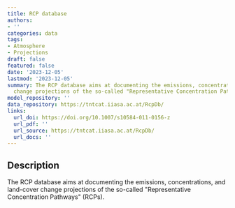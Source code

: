 ```yaml
---
title: RCP database
authors:
- ''
categories: data
tags:
- Atmosphere
- Projections
draft: false
featured: false
date: '2023-12-05'
lastmod: '2023-12-05'
summary: The RCP database aims at documenting the emissions, concentrations, and land-cover
  change projections of the so-called "Representative Concentration Pathways" (RCPs).
model_repository: ''
data_repository: https://tntcat.iiasa.ac.at/RcpDb/
links:
  url_doi: https://doi.org/10.1007/s10584-011-0156-z
  url_pdf: ''
  url_source: https://tntcat.iiasa.ac.at/RcpDb/
  url_docs: ''
---
```


## Description

The RCP database aims at documenting the emissions, concentrations, and land-cover change projections of the so-called "Representative Concentration Pathways" (RCPs).

